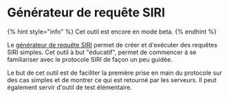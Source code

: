 # Générateur de requête SIRI

{% hint style="info" %}
Cet outil est encore en mode beta.&#x20;
{% endhint %}

Le [générateur de requête SIRI](https://transport.data.gouv.fr/tools/siri-querier) permet de créer et d'exécuter des requêtes SIRI simples. Cet outil à but "éducatif", permet de commencer à se familiariser avec le protocole SIRI de façon un peu guidée.

Le but de cet outil est de faciliter la première prise en main du protocole sur des cas simples et de montrer ce qui est retourné par les serveurs. Il peut également servir d'outil de test élémentaire.
